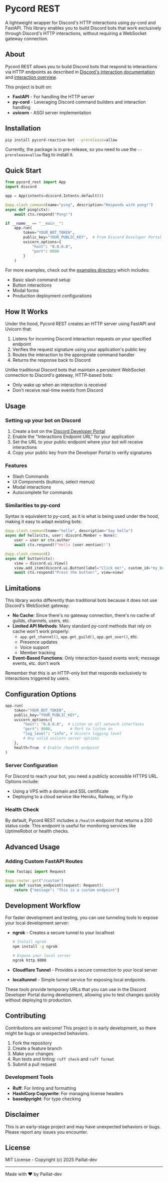 # Pycord REST

A lightweight wrapper for Discord's HTTP interactions using py-cord and FastAPI. This library enables you to build Discord bots that work exclusively through Discord's HTTP interactions, without requiring a WebSocket gateway connection.

## About

Pycord REST allows you to build Discord bots that respond to interactions via HTTP endpoints as described in [Discord's interaction documentation](https://discord.com/developers/docs/interactions/receiving-and-responding) and [interaction overview](https://discord.com/developers/docs/interactions/overview#preparing-for-interactions).

This project is built on:
- **FastAPI** - For handling the HTTP server
- **py-cord** - Leveraging Discord command builders and interaction handling
- **uvicorn** - ASGI server implementation

## Installation

```bash
pip install pycord-reactive-bot --prerelease=allow
```

Currently, the package is in pre-release, so you need to use the `--prerelease=allow` flag to install it.

## Quick Start

```python
from pycord_rest import App
import discord

app = App(intents=discord.Intents.default())

@app.slash_command(name="ping", description="Responds with pong!")
async def ping(ctx):
    await ctx.respond("Pong!")

if __name__ == "__main__":
    app.run(
        token="YOUR_BOT_TOKEN",
        public_key="YOUR_PUBLIC_KEY",  # From Discord Developer Portal
        uvicorn_options={
            "host": "0.0.0.0",
            "port": 8000
        }
    )
```

For more examples, check out the [examples directory](/examples) which includes:
- Basic slash command setup
- Button interactions
- Modal forms
- Production deployment configurations

## How It Works

Under the hood, Pycord REST creates an HTTP server using FastAPI and Uvicorn that:

1. Listens for incoming Discord interaction requests on your specified endpoint
2. Verifies the request signature using your application's public key
3. Routes the interaction to the appropriate command handler
4. Returns the response back to Discord

Unlike traditional Discord bots that maintain a persistent WebSocket connection to Discord's gateway, HTTP-based bots:
- Only wake up when an interaction is received
- Don't receive real-time events from Discord

## Usage

### Setting up your bot on Discord

1. Create a bot on the [Discord Developer Portal](https://discord.com/developers/applications)
2. Enable the "Interactions Endpoint URL" for your application 
3. Set the URL to your public endpoint where your bot will receive interactions
4. Copy your public key from the Developer Portal to verify signatures

### Features

- Slash Commands
- UI Components (buttons, select menus)
- Modal interactions
- Autocomplete for commands

### Similarities to py-cord

Syntax is equivalent to py-cord, as it is what is being used under the hood, making it easy to adapt existing bots:

```python
@app.slash_command(name="hello", description="Say hello")
async def hello(ctx, user: discord.Member = None):
    user = user or ctx.author
    await ctx.respond(f"Hello {user.mention}!")

@app.slash_command()
async def button(ctx):
    view = discord.ui.View()
    view.add_item(discord.ui.Button(label="Click me!", custom_id="my_button"))
    await ctx.respond("Press the button!", view=view)
```

## Limitations

This library works differently than traditional bots because it does not use Discord's WebSocket gateway:

- **No Cache**: Since there's no gateway connection, there's no cache of guilds, channels, users, etc.
- **Limited API Methods**: Many standard py-cord methods that rely on cache won't work properly:
  - `app.get_channel()`, `app.get_guild()`, `app.get_user()`, etc.
  - Presence updates
  - Voice support
  - Member tracking
- **Event-Based Functions**: Only interaction-based events work; message events, etc. don't work

Remember that this is an HTTP-only bot that responds exclusively to interactions triggered by users.

## Configuration Options

```python
app.run(
    token="YOUR_BOT_TOKEN",
    public_key="YOUR_PUBLIC_KEY",
    uvicorn_options={
        "host": "0.0.0.0",  # Listen on all network interfaces
        "port": 8000,        # Port to listen on
        "log_level": "info", # Uvicorn logging level
        # Any valid uvicorn server options
    },
    health=True  # Enable /health endpoint
)
```

### Server Configuration

For Discord to reach your bot, you need a publicly accessible HTTPS URL. Options include:
- Using a VPS with a domain and SSL certificate
- Deploying to a cloud service like Heroku, Railway, or Fly.io

### Health Check

By default, Pycord REST includes a `/health` endpoint that returns a 200 status code. This endpoint is useful for monitoring services like UptimeRobot or health checks.

## Advanced Usage

### Adding Custom FastAPI Routes

```python
from fastapi import Request

@app.router.get("/custom")
async def custom_endpoint(request: Request):
    return {"message": "This is a custom endpoint"}
```

## Development Workflow

For faster development and testing, you can use tunneling tools to expose your local development server:

- **ngrok** - Creates a secure tunnel to your localhost
  ```bash
  # Install ngrok
  npm install -g ngrok
  
  # Expose your local server
  ngrok http 8000
  ```

- **Cloudflare Tunnel** - Provides a secure connection to your local server
- **localtunnel** - Simple tunnel service for exposing local endpoints

These tools provide temporary URLs that you can use in the Discord Developer Portal during development, allowing you to test changes quickly without deploying to production.

## Contributing

Contributions are welcome! This project is in early development, so there might be bugs or unexpected behaviors.

1. Fork the repository
2. Create a feature branch
3. Make your changes
4. Run tests and linting: `ruff check` and `ruff format`
5. Submit a pull request

### Development Tools

- **Ruff**: For linting and formatting
- **HashiCorp Copywrite**: For managing license headers
- **basedpyright**: For type checking

## Disclaimer

This is an early-stage project and may have unexpected behaviors or bugs. Please report any issues you encounter.

## License

MIT License - Copyright (c) 2025 Paillat-dev

---

Made with ❤️ by Paillat-dev
